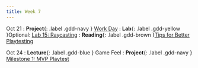 ```yaml
---
title: Week 7
---
```


Oct 21
: **Project**{: .label .gdd-navy } [Work Day]
: **Lab**{: .label .gdd-yellow }Optional: [Lab 15: Raycasting]
: **Reading**{: .label .gdd-brown }[Tips for Better Playtesting]

Oct 24
: **Lecture**{: .label .gdd-blue } Game Feel
: **Project**{: .label .gdd-navy } [Milestone 1: MVP Playtest]

[Game Feel]: https://docs.google.com/presentation/d/10YDaUEdAo7J9C5cvlaEdOoD8FKNxnbf0T0V6bbSF6ak/edit?usp=sharing (NOT UPDATED)

[Lab 15: Raycasting]: ./../pages/labs/lab15/lab15

[Tips for Better Playtesting]: https://www.gamedeveloper.com/design/best-practices-five-tips-for-better-playtesting 

[Milestone 1: MVP Playtest]: ../pages/projects/project3/project3

[Work Day]: https://docs.google.com/presentation/d/10YDaUEdAo7J9C5cvlaEdOoD8FKNxnbf0T0V6bbSF6ak/edit?usp=sharing